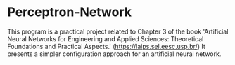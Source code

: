 # Perceptron-Network
This program is a practical project related to Chapter 3 of the book 'Artificial Neural Networks for Engineering and Applied Sciences: Theoretical Foundations and Practical Aspects.' (https://laips.sel.eesc.usp.br/)  It presents a simpler configuration approach for an artificial neural network.
